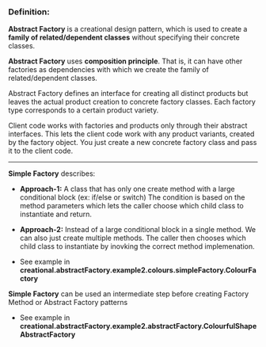 ### Definition:

**Abstract Factory** is a creational design pattern, which is used to create a
**family of related/dependent classes** without specifying their concrete classes.

**Abstract Factory** uses **composition principle**. That is, it can have other factories
as dependencies with which we create the family of related/dependent classes.

Abstract Factory defines an interface for creating all distinct products but leaves
the actual product creation to concrete factory classes. Each factory type corresponds
to a certain product variety.

Client code works with factories and products only through their abstract interfaces.
This lets the client code work with any product variants, created by the factory object.
You just create a new concrete factory class and pass it to the client code.

---

**Simple Factory** describes:

- **Approach-1:** A class that has only one create method with a large conditional block (ex: if/else or switch)
  The condition is based on the method parameters which lets the caller choose which child class to instantiate and return.

- **Approach-2:** Instead of a large conditional block in a single method. We can also just create multiple methods.
  The caller then chooses which child class to instantiate by inovking the correct method implemenation.

- See example in **creational.abstractFactory.example2.colours.simpleFactory.ColourFactory**

**Simple Factory**  can be used an intermediate step before creating Factory Method or Abstract Factory patterns
- See example in **creational.abstractFactory.example2.abstractFactory.ColourfulShapeAbstractFactory**
